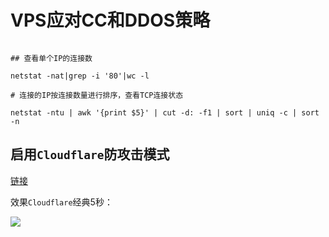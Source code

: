 # VPS应对CC和DDOS策略

```
## 查看单个IP的连接数
netstat -nat|grep -i '80'|wc -l
# 连接的IP按连接数量进行排序，查看TCP连接状态
netstat -ntu | awk '{print $5}' | cut -d: -f1 | sort | uniq -c | sort -n
```
## 启用`Cloudflare`防攻击模式
[链接](https://www.daniao.org/3773.html)
效果`Cloudflare`经典5秒：
![](http://image.creat.kim/picgo/20190325141928.png)
